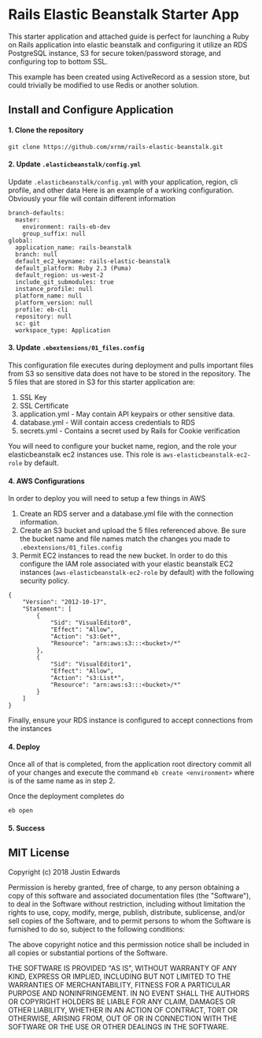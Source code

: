 # Rails Elastic Beanstalk Starter App

This starter application and attached guide is perfect for launching a Ruby on Rails application
into elastic beanstalk and configuring it utilize an RDS PostgreSQL instance, S3 for secure
token/password storage, and configuring top to bottom SSL.

This example has been created using ActiveRecord as a session store, but could trivially be
modified to use Redis or another solution.

## Install and Configure Application

#### 1. Clone the repository

`git clone https://github.com/xrnm/rails-elastic-beanstalk.git`

#### 2. Update `.elasticbeanstalk/config.yml`
Update `.elasticbeanstalk/config.yml` with your application, region, cli profile, and other data
Here is an example of a working configuration. Obviously your file will contain different information 

```
branch-defaults:
  master:
    environment: rails-eb-dev
    group_suffix: null
global:
  application_name: rails-beanstalk
  branch: null
  default_ec2_keyname: rails-elastic-beanstalk
  default_platform: Ruby 2.3 (Puma)
  default_region: us-west-2
  include_git_submodules: true
  instance_profile: null
  platform_name: null
  platform_version: null
  profile: eb-cli
  repository: null
  sc: git
  workspace_type: Application

```

#### 3. Update `.ebextensions/01_files.config`
This configuration file executes during deployment and pulls important files from S3 so
sensitive data does not have to be stored in the repository. The 5 files that are stored
in S3 for this starter application are:

1. SSL Key
2. SSL Certificate
3. application.yml - May contain API keypairs or other sensitive data.
4. database.yml - Will contain access credentials to RDS
5. secrets.yml - Contains a secret used by Rails for Cookie verification

You will need to configure your bucket name, region, and the role your elasticbeanstalk ec2 instances
use. This role is `aws-elasticbeanstalk-ec2-role` by default.

#### 4. AWS Configurations
In order to deploy you will need to setup a few things in AWS

1. Create an RDS server and a database.yml file with the connection information. 
2. Create an S3 bucket and upload the 5 files referenced above. Be sure the bucket name
and file names match the changes you made to `.ebextensions/01_files.config`
3. Permit EC2 instances to read the new bucket. In order to do this configure the IAM
role associated with your elastic beanstalk EC2 instances (`aws-elasticbeanstalk-ec2-role` by default)
with the following security policy.
```
{
    "Version": "2012-10-17",
    "Statement": [
        {
            "Sid": "VisualEditor0",
            "Effect": "Allow",
            "Action": "s3:Get*",
            "Resource": "arn:aws:s3:::<bucket>/*"
        },
        {
            "Sid": "VisualEditor1",
            "Effect": "Allow",
            "Action": "s3:List*",
            "Resource": "arn:aws:s3:::<bucket>/*"
        }
    ]
}
```
Finally, ensure your RDS instance is configured to accept connections from the instances

#### 4. Deploy

Once all of that is completed, from the application root directory commit all of your changes
and execute the command `eb create <environment>` where <environment> is of the same name
as in step 2.

Once the deployment completes do

`eb open`

#### 5. Success


## MIT License

Copyright (c) 2018 Justin Edwards

Permission is hereby granted, free of charge, to any person obtaining a copy
of this software and associated documentation files (the "Software"), to deal
in the Software without restriction, including without limitation the rights
to use, copy, modify, merge, publish, distribute, sublicense, and/or sell
copies of the Software, and to permit persons to whom the Software is
furnished to do so, subject to the following conditions:

The above copyright notice and this permission notice shall be included in all
copies or substantial portions of the Software.

THE SOFTWARE IS PROVIDED "AS IS", WITHOUT WARRANTY OF ANY KIND, EXPRESS OR
IMPLIED, INCLUDING BUT NOT LIMITED TO THE WARRANTIES OF MERCHANTABILITY,
FITNESS FOR A PARTICULAR PURPOSE AND NONINFRINGEMENT. IN NO EVENT SHALL THE
AUTHORS OR COPYRIGHT HOLDERS BE LIABLE FOR ANY CLAIM, DAMAGES OR OTHER
LIABILITY, WHETHER IN AN ACTION OF CONTRACT, TORT OR OTHERWISE, ARISING FROM,
OUT OF OR IN CONNECTION WITH THE SOFTWARE OR THE USE OR OTHER DEALINGS IN THE
SOFTWARE.

